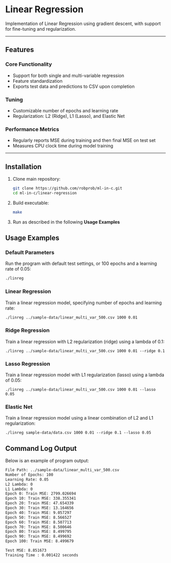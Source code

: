 # Linear Regression
Implementation of Linear Regression using gradient descent, with support for fine-tuning and regularization.

---
## Features
### Core Functionality
- Support for both single and multi-variable regression
- Feature standardization
- Exports test data and predictions to CSV upon completion

### Tuning
- Customizable number of epochs and learning rate
- Regularization: L2 (Ridge), L1 (Lasso), and Elastic Net

### Performance Metrics
- Regularly reports MSE during training and then final MSE on test set
- Measures CPU clock time during model training

---

## Installation
1. Clone main repository:
   ```bash
   git clone https://github.com/robprob/ml-in-c.git
   cd ml-in-c/linear-regression
   ```
2. Build executable:
   ```bash
   make
   ```
3. Run as described in the following **Usage Examples**

## Usage Examples
### Default Parameters
Run the program with default test settings, or 100 epochs and a learning rate of 0.05:
```bash
./linreg
```
### Linear Regression
Train a linear regression model, specifying number of epochs and learning rate:
```bash
./linreg ../sample-data/linear_multi_var_500.csv 1000 0.01
```
### Ridge Regression
Train a linear regression with L2 regularization (ridge) using a lambda of 0.1:
```base
./linreg ../sample-data/linear_multi_var_500.csv 1000 0.01 --ridge 0.1
```
### Lasso Regression
Train a linear regression model with L1 regularization (lasso) using a lambda of 0.05:
```base
./linreg ../sample-data/linear_multi_var_500.csv 1000 0.01 --lasso 0.05
```
### Elastic Net
Train a linear regression model using a linear combination of L2 and L1 regularization:
```base
./linreg sample-data/data.csv 1000 0.01 --ridge 0.1 --lasso 0.05
```
## Command Log Output
Below is an example of program output:
```bash
File Path: ../sample-data/linear_multi_var_500.csv
Number of Epochs: 100
Learning Rate: 0.05
L2 Lambda: 0
L1 Lambda: 0
Epoch 0: Train MSE: 2799.026694
Epoch 10: Train MSE: 338.355341
Epoch 20: Train MSE: 47.654339
Epoch 30: Train MSE: 13.164656
Epoch 40: Train MSE: 9.057297
Epoch 50: Train MSE: 8.566527
Epoch 60: Train MSE: 8.507713
Epoch 70: Train MSE: 8.500646
Epoch 80: Train MSE: 8.499795
Epoch 90: Train MSE: 8.499692
Epoch 100: Train MSE: 8.499679

Test MSE: 8.851673
Training Time : 0.001422 seconds
```


